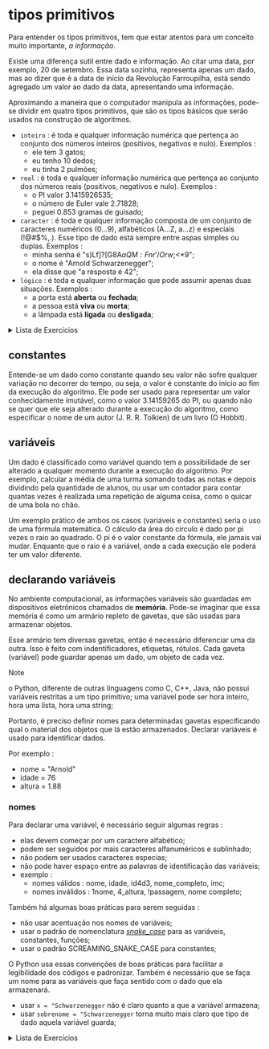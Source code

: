 # tipos primitivos

Para entender os tipos primitivos, tem que estar atentos para um conceito muito importante, *a informação*.

Existe uma diferença sutil entre dado e informação. Ao citar uma data, por exemplo, 20 de setembro. Essa data sozinha, representa apenas um dado, mas ao dizer que é a data de início da Revolução Farroupilha, está sendo agregado um valor ao dado da data, apresentando uma informação.

Aproximando a maneira que o computador manipula as informações, pode-se dividir em quatro tipos primitivos, que são os tipos básicos que serão usados na construção de algoritmos.

- `inteiro` : é toda e qualquer informação numérica que pertença ao conjunto dos números inteiros (positivos, negativos e nulo). Exemplos :
    - ele tem 3 gatos;
    - eu tenho 10 dedos;
    - eu tinha 2 pulmões;
- `real` : é toda e qualquer informação numérica que pertença ao conjunto dos números reais (positivos, negativos e nulo). Exemplos :
    - o PI valor 3.1415926535;
    - o número de Euler vale 2.71828;
    - peguei 0.853 gramas de guisado;
- `caracter` : é toda e qualquer informação composta de um conjunto de caracteres numéricos  (0...9), alfabéticos (A...Z, a...z) e especiais (!@#$%,.). Esse tipo de dado está sempre entre aspas simples ou duplas. Exemplos :
    - minha senha é "s)Lf]\?[G8A$aQM:Fnr'/Orw;%qg$<*9";
    - o nome é "Arnold Schwarzenegger";
    - ela disse que "a resposta é 42";
- `lógico` : é toda e qualquer informação que pode assumir apenas duas situações. Exemplos :
    - a porta está **aberta** ou **fechada**;
    - a pessoa está **viva** ou **morta**;
    - a lâmpada está **ligada** ou **desligada**;

<details>
    <summary>Lista de Exercícios</summary>

Determine o tipo primitivo de cada uma das sentenças abaixo :

1. Eu vi 12 pássaros no parque.
1. A temperatura média do corpo humano é 36.5 graus Celsius.
1. O nome do meu cachorro é "Buddy".
1. A janela está aberta ou fechada?
1. A altura da Torre Eiffel é 324 metros.
1. Minha senha é "A1b2C3d4!".
1. Ele tem 4 filhos.
1. O número de Euler vale 2.71828.
1. A porta está trancada ou destrancada?
1. Eu tenho 5 irmãos.
1. A profundidade do oceano é 10.994 metros.
1. O nome da cidade é "São Paulo".
1. O computador está ligado ou desligado?
1. O preço do litro de gasolina é 5.49 reais.
1. Meu endereço de e-mail é "meuemail@exemplo.com".
1. Quantos dedos há nas suas duas mãos?
1. O número de telefone é "123-456-7890".
1. Você está feliz ou triste?
1. A distância entre as duas cidades é 300 quilômetros.
1. Meu filme favorito é "O Senhor dos Anéis".
1. O sinal está verde ou vermelho?
1. A raiz quadrada de 64 é 8.
1. O nome da sua escola é "Escola Primária ABC".
1. A lâmpada está ligada ou desligada?
1. Eu bebi 1.5 litros de água hoje.
1. A frase "Carpe Diem" é do latim.
1. O céu está limpo ou nublado?
1. Ele ganhou 15 pontos no jogo.
1. A área do círculo é 78.5 centímetros quadrados.
1. A senha é "P@ssw0rd!".
1. A música está tocando ou parada?
1. Eu tenho 3 cachorros.
1. O valor de Pi é 3.1415926535.
1. A janela está aberta ou fechada?
1. O nome do autor é "J.K. Rowling".
1. O carro está em movimento ou parado?
1. A massa do objeto é 4.5 quilogramas.
1. O número da sua conta bancária é "12345678".
1. A comida está pronta ou crua?
1. O dia está ensolarado ou chuvoso?
1. O livro tem 350 páginas.
1. O peso do bebê é 3.2 quilogramas.
1. O título do livro é "O Alquimista".
1. O telefone está silencioso ou tocando?
1. O preço do pão é 2.75 reais.
1. A frase "Olá, mundo!" é comum na programação.
1. A luz está acesa ou apagada?
1. A soma de 5 e 3 é 8.
1. O nome do filme é "Matrix".
1. Você está acordado ou dormindo?
1. O comprimento do rio é 6.650 quilômetros.
1. O endereço é "Rua das Flores, 123".
1. O computador está ligado ou desligado?
1. A profundidade do lago é 15 metros.
1. O valor da resistência é 10 ohms.
1. O nome do seu animal de estimação é "Fido".
1. A janela está aberta ou fechada?
1. O saldo da conta é 1023.75 reais.
1. A frase "A prática leva à perfeição" é um provérbio.
1. O céu está limpo ou nublado?
1. O prédio tem 20 andares.
1. O peso do pacote é 2.3 quilogramas.
1. O nome do jogo é "Minecraft".
1. A luz está acesa ou apagada?
1. A área da sala é 45 metros quadrados.
1. A sequência de caracteres é "!@#$%^&*()".
1. O telefone está tocando ou silencioso?
1. O número de páginas lidas é 200.
1. A densidade do material é 7.85 g/cm³.
1. O nome da rua é "Avenida Paulista".
1. A porta está aberta ou fechada?
1. O valor da pressão é 101.3 kPa.
1. O título da música é "Bohemian Rhapsody".
1. A comida está quente ou fria?
1. O comprimento do campo é 100 metros.
1. A palavra "Python" é uma linguagem de programação.
1. O carro está em movimento ou parado?
1. O valor da nota é 9.5.
1. O nome da banda é "The Beatles".
1. A janela está aberta ou fechada?
1. A quantidade de açúcar é 250 gramas.
1. O número do apartamento é "302".
1. A luz está acesa ou apagada?
1. O tempo de corrida foi 2.5 horas.
1. O nome do software é "Microsoft Word".
1. O carro está ligado ou desligado?
1. A distância até a lua é 384400 quilômetros.
1. O nome do livro é "1984".
1. A temperatura da água é 25 graus Celsius.
1. O peso do peixe é 1.7 quilogramas.
1. A frase "A resposta é 42" é do livro "Guia do Mochileiro das Galáxias".
1. O computador está ligado ou desligado?
1. O número de folhas é 100.
1. A massa do planeta é 5.97 x 10^24 quilogramas.
1. O nome da cor é "Azul".
1. A porta está trancada ou destrancada?
1. O valor da corrente é 0.5 amperes.
1. O título do artigo é "Impacto das Mudanças Climáticas".
1. A lâmpada está ligada ou desligada?
1. O número de série é "SN12345678".

</details>

## constantes

Entende-se um dado como constante quando seu valor não sofre qualquer variação no decorrer do tempo, ou seja, o valor é constante do início ao fim da execução do algoritmo. Ele pode ser usado para representar um valor conhecidamente imutável, como o valor 3.14159265 do PI, ou quando não se quer que ele seja alterado durante a execução do algoritmo, como especificar o nome de um autor (J. R. R. Tolkien) de um livro (O Hobbit).

## variáveis

Um dado é classificado como variável quando tem a possibilidade de ser alterado a qualquer momento durante a execução do algoritmo. Por exemplo, calcular a média de uma turma somando todas as notas e depois dividindo pela quantidade de alunos, ou usar um contador para contar quantas vezes é realizada uma repetição de alguma coisa, como o quicar de uma bola no chão.

Um exemplo prático de ambos os casos (variáveis e constantes) seria o uso de uma fórmula matemática. O cálculo da área do círculo é dado por pi vezes o raio ao quadrado. O pi é o valor constante da fórmula, ele jamais vai mudar. Enquanto que o raio é a variável, onde a cada execução ele poderá ter um valor diferente.

## declarando variáveis

No ambiente computacional, as informações variáveis são guardadas em dispositivos eletrônicos chamados de **memória**. Pode-se imaginar que essa memória é como um armário repleto de gavetas, que são usadas para armazenar objetos.

Esse armário tem diversas gavetas, então é necessário diferenciar uma da outra. Isso é feito com indentificadores, etiquetas, rótulos. Cada gaveta (variável) pode guardar apenas um dado, um objeto de cada vez.

> [!NOTE]
> o Python, diferente de outras linguagens como C, C++, Java, não possui variáveis restritas a um tipo primitivo; uma variável pode ser hora inteiro, hora uma lista, hora uma string;

Portanto, é preciso definir nomes para determinadas gavetas especificando qual o material dos objetos que lá estão armazenados. Declarar variáveis é usado para identificar dados.

Por exemplo :
- nome = "Arnold"
- idade = 76
- altura = 1.88

### nomes

Para declarar uma variável, é necessário seguir algumas regras :
- elas devem começar por um caractere alfabético;
- podem ser seguidos por mais caracteres alfanuméricos e sublinhado;
- não podem ser usados caracteres especias;
- não pode haver espaço entre as palavras de identificação das variáveis;
- exemplo :
    - nomes válidos : nome, idade, id4d3, nome_completo, imc;
    - nomes inválidos : 1nome, 4_altura, !passagem, nome completo;

Também há algumas boas práticas para serem seguidas :
- não usar acentuação nos nomes de variáveis;
- usar o padrão de nomenclatura [*snake_case*](https://www.alura.com.br/artigos/convencoes-nomenclatura-camel-pascal-kebab-snake-case#snake-case) para as variáveis, constantes, funções;
- usar o padrão SCREAMING_SNAKE_CASE para constantes;

O Python usa essas convenções de boas práticas para facilitar a legibilidade dos códigos e padronizar. Também é necessário que se faça um nome para as variáveis que faça sentido com o dado que ela armazenará.

- usar `x = "Schwarzenegger` não é claro quanto a que a variável armazena;
- usar `sobrenome = "Schwarzenegger` torna muito mais claro que tipo de dado aquela variável guarda;

<details>
    <summary>Lista de Exercícios</summary>

Identifique quais são e o porquê dos nomes de variáveis serem válidos ou inválidos :

1. variavel1
1. 2variavel
1. var_iavel
1. var-iavel
1. variavel nome
1. #variavel
1. variavel_
1. var@iavel
1. variavel!
1. variavel#
1. variavel
1. variável
1. vari_avel
1. var*
1. var&
1. variavel.
1. variavel,
1. variavel;
1. variavel:
1. variavel?
1. variavel<
1. variavel>
1. variavel=
1. variavel+
1. variavel-
1. variavel/
1. variavel\\
1. variavel|
1. variavel~
1. variavel$
1. variavel%
1. variavel^
1. variavel(
1. variavel)
1. variavel[
1. variavel]
1. variavel{
1. variavel}
1. variavel"1
1. variavel'1
1. variavel1`
1. variavel 1
1. variavel
1. variavel
1. var__iavel
1. (variavel)
1. -var_iavel
1. variavel___
1. variavel__
1. variavel_1_

</details>